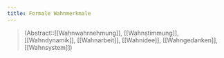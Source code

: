 ```yaml
---
title: Formale Wahnmerkmale
---
```

> (Abstract::[[Wahnwahrnehmung]], [[Wahnstimmung]], [[Wahndynamik]], [[Wahnarbeit]], [[Wahnidee]], [[Wahngedanken]], [[Wahnsystem]])